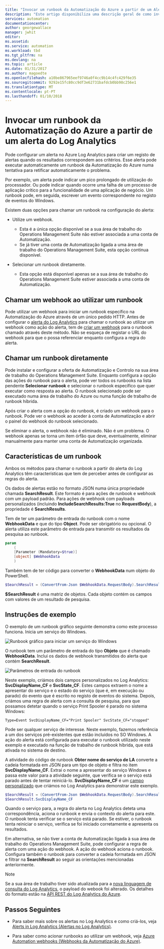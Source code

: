 ```yaml
---
title: "Invocar um runbook da Automatização do Azure a partir de um Alerta do Log Analytics | Microsoft Docs"
description: "Este artigo disponibiliza uma descrição geral de como invocar um runbook da Automatização a partir de um alerta do Log Analytics no Operations Management Suite."
services: automation
documentationcenter: 
author: georgewallace
manager: jwhit
editor: 
ms.assetid: 
ms.service: automation
ms.workload: tbd
ms.tgt_pltfrm: na
ms.devlang: na
ms.topic: article
ms.date: 01/31/2017
ms.author: magoedte
ms.openlocfilehash: a10be867965eef9746a0f4cc9b14c4fc429f6e35
ms.sourcegitcommit: 9292e15fc80cc9df3e62731bafdcb0bb98c256e1
ms.translationtype: MT
ms.contentlocale: pt-PT
ms.lasthandoff: 01/10/2018
---
```

# <a name="call-an-azure-automation-runbook-from-a-log-analytics-alert"></a>Invocar um runbook da Automatização do Azure a partir de um alerta do Log Analytics

Pode configurar um alerta no Azure Log Analytics para criar um registo de alertas quando os resultados correspondem aos critérios. Esse alerta pode executar automaticamente um runbook da Automatização do Azure numa tentativa para retificar automaticamente o problema. 

Por exemplo, um alerta pode indicar um pico prolongado de utilização do processador. Ou pode indicar quando ocorre uma falha de um processo de aplicação crítico para a funcionalidade de uma aplicação de negócio. Um runbook pode, em seguida, escrever um evento correspondente no registo de eventos do Windows.  

Existem duas opções para chamar um runbook na configuração do alerta:

* Utilize um webhook.
   * Esta é a única opção disponível se a sua área de trabalho do Operations Management Suite não estiver associada a uma conta de Automatização.
   * Se já tiver uma conta de Automatização ligada a uma área de trabalho do Operations Management Suite, esta opção continua disponível.  

* Selecionar um runbook diretamente.
   * Esta opção está disponível apenas se a sua área de trabalho do Operations Management Suite estiver associada a uma conta de Automatização.

## <a name="calling-a-runbook-by-using-a-webhook"></a>Chamar um webhook ao utilizar um runbook

Pode utilizar um webhook para iniciar um runbook específico na Automatização do Azure através de um único pedido HTTP. Antes de configurar o [alerta do Log Analytics](../log-analytics/log-analytics-alerts.md#alert-rules) para chamar o runbook ao utilizar um webhook como ação do alerta, tem de [criar um webhook](automation-webhooks.md#creating-a-webhook) para o runbook chamado através deste método. Não se esqueça de registar o URL do webhook para que o possa referenciar enquanto configura a regra do alerta.   

## <a name="calling-a-runbook-directly"></a>Chamar um runbook diretamente

Pode instalar e configurar a oferta de Automatização e Controlo na sua área de trabalho do Operations Management Suite. Enquanto configura a opção das ações do runbook para o alerta, pode ver todos os runbooks na lista pendente **Selecionar runbook** e selecionar o runbook específico que quer executar como resposta ao alerta. O runbook selecionado pode ser executado numa área de trabalho do Azure ou numa função de trabalho de runbook híbrida. 

Após criar o alerta com a opção do runbook, é criado um webhook para o runbook. Pode ver o webhook ao aceder à conta de Automatização e abrir o painel do webhook do runbook selecionado. 

Se eliminar o alerta, o webhook não é eliminado. Não é um problema. O webhook apenas se torna um item órfão que deve, eventualmente, eliminar manualmente para manter uma conta de Automatização organizada.  

## <a name="characteristics-of-a-runbook"></a>Características de um runbook

Ambos os métodos para chamar o runbook a partir do alerta do Log Analytics têm características que tem de perceber antes de configurar as regras do alerta. 

Os dados de alertas estão no formato JSON numa única propriedade chamada **SearchResult**. Este formato é para ações de runbook e webhook com um payload padrão. Para ações de webhook com payloads personalizados (incluindo **IncludeSearchResults:True** no **RequestBody**), a propriedade é **SearchResults**.

Tem de ter um parâmetro de entrada do runbook com o nome **WebhookData** e que do tipo **Object**. Pode ser obrigatório ou opcional. O alerta utiliza este parâmetro de entrada para transmitir os resultados da pesquisa ao runbook.

```powershell
param  
    (  
    [Parameter (Mandatory=$true)]  
    [object] $WebhookData  
    )
```
Também tem de ter código para converter o **WebhookData** num objeto do PowerShell.

```powershell
$SearchResult = (ConvertFrom-Json $WebhookData.RequestBody).SearchResult.value
```

**$SearchResult** é uma matriz de objetos. Cada objeto contém os campos com valores de um resultado de pesquisa.


## <a name="example-walkthrough"></a>Instruções de exemplo

O exemplo de um runbook gráfico seguinte demonstra como este processo funciona. Inicia um serviço do Windows.

![Runbook gráfico para iniciar um serviço do Windows](media/automation-invoke-runbook-from-omsla-alert/automation-runbook-restartservice.png)

O runbook tem um parâmetro de entrada do tipo **Objeto** que é chamado **WebhookData**. Inclui os dados de webhook transmitidos do alerta que contém **SearchResult**.

![Parâmetros de entrada do runbook](media/automation-invoke-runbook-from-omsla-alert/automation-runbook-restartservice-inputparameter.png)

Neste exemplo, criámos dois campos personalizados no Log Analytics: **SvcDisplayName_CF** e **SvcState_CF**. Estes campos extraem o nome a apresentar do serviço e o estado do serviço (que é, em execução ou parado) do evento que é escrito no registo de eventos do sistema. Depois, criámos uma regra de alerta com a consulta de pesquisa, para que possamos detetar quando o serviço Print Spooler é parado no sistema Windows:

`Type=Event SvcDisplayName_CF="Print Spooler" SvcState_CF="stopped"` 

Pode ser qualquer serviço de interesse. Neste exemplo, fazemos referência a um dos serviços pré-existentes que estão incluídos no SO Windows. A ação do alerta está configurada para executar o runbook utilizado neste exemplo e executado na função de trabalho de runbook híbrida, que está ativada no sistema de destino.   

A atividade do código de runbook **Obter nome do serviço de LA** converte a cadeia formatada em JSON para um tipo de objeto e filtra no item **SvcDisplayName_CF**. Extrai o nome a apresentar do serviço Windows e passa este valor para a atividade seguinte, que verifica se o serviço está parado antes de tentar reiniciá-lo. **SvcDisplayName_CF** é um [campo personalizado](../log-analytics/log-analytics-custom-fields.md) que criámos no Log Analytics para demonstrar este exemplo.

```powershell
$SearchResult = (ConvertFrom-Json $WebhookData.RequestBody).SearchResult.value
$SearchResult.SvcDisplayName_CF  
```

Quando o serviço para, a regra do alerta no Log Analytics deteta uma correspondência, aciona o runbook e envia o contexto do alerta para este. O runbook tenta verificar se o serviço está parado. Se estiver, o runbook tenta reiniciar o serviço, verifica se foi iniciado corretamente e apresenta os resultados.     

Em alternativa, se não tiver a conta de Automatização ligada à sua área de trabalho do Operations Management Suite, pode configurar a regra de alerta com uma ação do webhook. A ação do webhook aciona o runbook. Configura também o runbook para converter a cadeia formatada em JSON e filtrar na **SearchResult** ao seguir as orientações mencionadas anteriormente.    

>[!NOTE]
> Se a sua área de trabalho tiver sido atualizada para a [nova linguagem de consulta do Log Analytics](../log-analytics/log-analytics-log-search-upgrade.md), o payload do webook foi alterado. Os detalhes do formato estão na [API REST do Log Analytics do Azure](https://aka.ms/loganalyticsapiresponse).

## <a name="next-steps"></a>Passos Seguintes

* Para saber mais sobre os alertas no Log Analytics e como criá-los, veja [Alerts in Log Analytics (Alertas no Log Analytics)](../log-analytics/log-analytics-alerts.md).

* Para saber como acionar runbooks ao utilizar um webhook, veja [Azure Automation webhooks (Webhooks da Automatização do Azure)](automation-webhooks.md).

